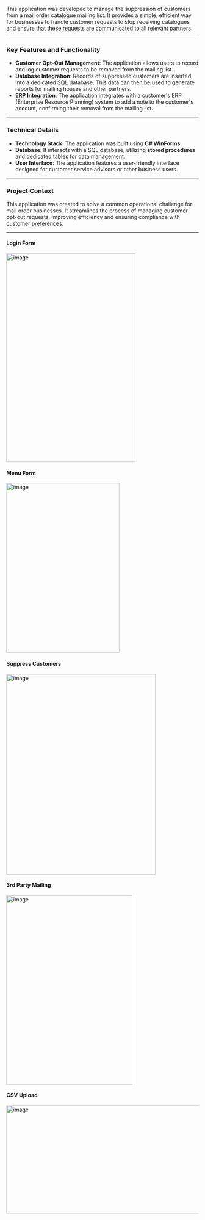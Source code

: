 This application was developed to manage the suppression of customers from a mail order catalogue mailing list. It provides a simple, efficient way for businesses to handle customer requests to stop receiving catalogues and ensure that these requests are communicated to all relevant partners.

---

### **Key Features and Functionality**

* **Customer Opt-Out Management**: The application allows users to record and log customer requests to be removed from the mailing list.  
* **Database Integration**: Records of suppressed customers are inserted into a dedicated SQL database. This data can then be used to generate reports for mailing houses and other partners.  
* **ERP Integration**: The application integrates with a customer's ERP (Enterprise Resource Planning) system to add a note to the customer's account, confirming their removal from the mailing list.

---

### **Technical Details**

* **Technology Stack**: The application was built using **C\# WinForms**.  
* **Database**: It interacts with a SQL database, utilizing **stored procedures** and dedicated tables for data management.  
* **User Interface**: The application features a user-friendly interface designed for customer service advisors or other business users.

---

### **Project Context**

This application was created to solve a common operational challenge for mail order businesses. It streamlines the process of managing customer opt-out requests, improving efficiency and ensuring compliance with customer preferences.

---

#### Login Form

<img width="338" height="547" alt="image" src="https://github.com/user-attachments/assets/c3e3941b-20be-4b18-a3e8-1eb8f6a931ac" />

#### Menu Form

<img width="296" height="445" alt="image" src="https://github.com/user-attachments/assets/1b6f5552-9997-4ba8-a06d-79ce9c193811" />

#### Suppress Customers

<img width="391" height="525" alt="image" src="https://github.com/user-attachments/assets/2b633070-d4f5-472e-bcbe-33b466f58b12" />

#### 3rd Party Mailing

<img width="330" height="496" alt="image" src="https://github.com/user-attachments/assets/fd5070ac-c7b5-4c8b-acde-7c06ba8a9b4c" />

#### CSV Upload

<img width="628" height="283" alt="image" src="https://github.com/user-attachments/assets/6d139d65-1a75-437a-beca-b6464f5e4aed" />


